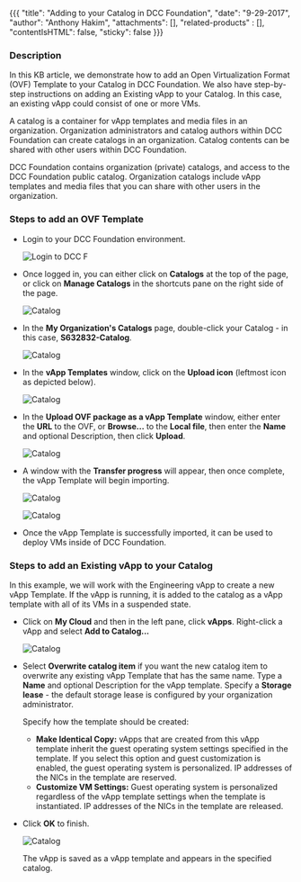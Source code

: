 {{{
  "title": "Adding to your Catalog in DCC Foundation",
  "date": "9-29-2017",
  "author": "Anthony Hakim",
  "attachments": [],
  "related-products" : [],
  "contentIsHTML": false,
  "sticky": false
}}}

### Description
In this KB article, we demonstrate how to add an Open Virtualization Format (OVF) Template to your Catalog in DCC Foundation. We also have step-by-step instructions on adding an Existing vApp to your Catalog. In this case, an existing vApp could consist of one or more VMs.

A catalog is a container for vApp templates and media files in an organization. Organization administrators and catalog authors within DCC Foundation can create catalogs in an organization. Catalog contents can be shared with other users within DCC Foundation.

DCC Foundation contains organization (private) catalogs, and access to the DCC Foundation public catalog. Organization catalogs include vApp templates and media files that you can share with other users in the organization.

### Steps to add an OVF Template
* Login to your DCC Foundation environment.

  ![Login to DCC F](../images/dccf/login-to-dcc-f.png)

* Once logged in, you can either click on __Catalogs__ at the top of the page, or click on __Manage Catalogs__ in the shortcuts pane on the right side of the page.

  ![Catalog](../images/dccf/add-to-catalog1.png)

* In the __My Organization's Catalogs__ page, double-click your Catalog - in this case, __S632832-Catalog__.

  ![Catalog](../images/dccf/add-to-catalog2.png)

* In the __vApp Templates__ window, click on the __Upload icon__ (leftmost icon as depicted below).

  ![Catalog](../images/dccf/add-to-catalog3.png)

* In the __Upload OVF package as a vApp Template__ window, either enter the __URL__ to the OVF, or __Browse...__ to the __Local file__, then enter the __Name__ and optional Description, then click __Upload__.

  ![Catalog](../images/dccf/add-to-catalog4.png)

* A window with the __Transfer progress__ will appear, then once complete, the vApp Template will begin importing.

  ![Catalog](../images/dccf/add-to-catalog5.png)

  ![Catalog](../images/dccf/add-to-catalog6.png)

* Once the vApp Template is successfully imported, it can be used to deploy VMs inside of DCC Foundation.

### Steps to add an Existing vApp to your Catalog
In this example, we will work with the Engineering vApp to create a new vApp Template. If the vApp is running, it is added to the catalog as a vApp template with all of its VMs in a suspended state.

* Click on __My Cloud__ and then in the left pane, click __vApps__. Right-click a vApp and select __Add to Catalog...__

  ![Catalog](../images/dccf/add-to-catalog7.png)

* Select __Overwrite catalog item__ if you want the new catalog item to overwrite any existing vApp Template that has the same name. Type a __Name__ and optional Description for the vApp template. Specify a __Storage lease__ - the default storage lease is configured by your organization administrator.

  Specify how the template should be created:
  - __Make Identical Copy:__ vApps that are created from this vApp template inherit the guest operating system settings specified in the template. If you select this option and guest customization is enabled, the guest operating system is personalized. IP addresses of the NICs in the template are reserved.
  - __Customize VM Settings:__ Guest operating system is personalized regardless of the vApp template settings when the template is instantiated. IP addresses of the NICs in the template are released.

* Click __OK__ to finish.

  ![Catalog](../images/dccf/add-to-catalog8.png)

  The vApp is saved as a vApp template and appears in the specified catalog.
